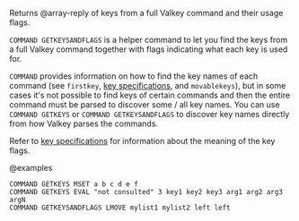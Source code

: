 Returns @array-reply of keys from a full Valkey command and their usage flags.

`COMMAND GETKEYSANDFLAGS` is a helper command to let you find the keys from a full Valkey command together with flags indicating what each key is used for.

`COMMAND` provides information on how to find the key names of each command (see `firstkey`, [key specifications](/topics/key-specs#logical-operation-flags), and `movablekeys`),
but in some cases it's not possible to find keys of certain commands and then the entire command must be parsed to discover some / all key names.
You can use `COMMAND GETKEYS` or `COMMAND GETKEYSANDFLAGS` to discover key names directly from how Valkey parses the commands.

Refer to [key specifications](/topics/key-specs#logical-operation-flags) for information about the meaning of the key flags.

@examples

```cli
COMMAND GETKEYS MSET a b c d e f
COMMAND GETKEYS EVAL "not consulted" 3 key1 key2 key3 arg1 arg2 arg3 argN
COMMAND GETKEYSANDFLAGS LMOVE mylist1 mylist2 left left
```
